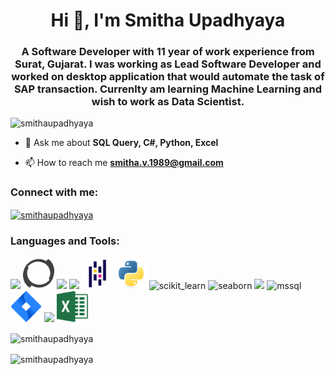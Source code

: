 <h1 align="center">Hi 👋, I'm Smitha Upadhyaya</h1>
<h3 align="center">
	A Software Developer with 11 year of work experience from Surat, Gujarat. I was working as Lead Software Developer and worked on desktop application that would automate the task of SAP transaction.
	Currenlty am learning Machine Learning and wish to work as Data Scientist.
</h3>

<p align="left"> <img src="https://komarev.com/ghpvc/?username=smithaupadhyaya&label=Profile%20views&color=0e75b6&style=flat" alt="smithaupadhyaya" /> </p>

- 💬 Ask me about **SQL Query, C#, Python, Excel**

- 📫 How to reach me **smitha.v.1989@gmail.com**

<h3 align="left">Connect with me:</h3>
<p align="left">
<a href="https://kaggle.com/smithaupadhyaya" target="blank"><img align="center" src="https://raw.githubusercontent.com/rahuldkjain/github-profile-readme-generator/master/src/images/icons/Social/kaggle.svg" alt="smithaupadhyaya" height="30" width="40" /></a>
</p>


<p>
<h3 align="left">Languages and Tools:</h3>

[![](https://skillicons.dev/icons?i=vscode,visualstudio&theme=light)](https://skillicons.dev)
<img src="./perforce-ar21.svg" alt="perforce" width="50" height="50"/>
[![](https://skillicons.dev/icons?i=git,github,githubactions&theme=light)](https://skillicons.dev)
[![](https://skillicons.dev/icons?i=cs,py,tensorflow&theme=light)](https://skillicons.dev)
<img src="https://raw.githubusercontent.com/devicons/devicon/2ae2a900d2f041da66e950e4d48052658d850630/icons/pandas/pandas-original.svg" alt="pandas" width="50" height="50"/>
<img src="https://raw.githubusercontent.com/devicons/devicon/master/icons/python/python-original.svg" alt="python" width="50" height="50"/>
<img src="https://upload.wikimedia.org/wikipedia/commons/0/05/Scikit_learn_logo_small.svg" alt="scikit_learn" width="50" height="50"/> 
<img src="https://seaborn.pydata.org/_images/logo-mark-lightbg.svg" alt="seaborn" width="50" height="50"/>
[![](https://skillicons.dev/icons?i=sqlite,cassandra,mysql&theme=light)](https://skillicons.dev)
<img src="https://www.svgrepo.com/show/303229/microsoft-sql-server-logo.svg" alt="mssql" width="50" height="50"/>
<img src="./atlassian_jira-icon.svg" alt="jira" width="50" height="50"/>
[![](https://skillicons.dev/icons?i=docker&theme=light)](https://skillicons.dev)
<img src="./excel.svg" alt="excel" width="50" height="50"/>
</p>

<p><img align="center" src="https://github-readme-stats.vercel.app/api/top-langs?username=smithaupadhyaya&show_icons=true&locale=en&layout=compact" alt="smithaupadhyaya" /></p>

<p><img align="center" src="https://github-readme-streak-stats.herokuapp.com/?user=smithaupadhyaya&" alt="smithaupadhyaya" /></p>
